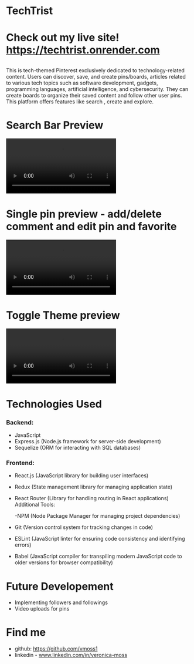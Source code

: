 # TechTrist

# Check out my live site! https://techtrist.onrender.com

##

This is tech-themed Pinterest exclusively dedicated to technology-related content. Users can discover, save, and create pins/boards, articles related to various tech topics such as software development, gadgets, programming languages, artificial intelligence, and cybersecurity. They can create boards to organize their saved content and follow other user pins. This platform offers features like search , create and explore.

# Search Bar Preview

<video controls src="images/search-bar.mp4" title="Title"></video>

# Single pin preview - add/delete comment and edit pin and favorite

<video controls src="images/comment:edit.mp4" title="Title"></video>

# Toggle Theme preview

<video controls src="images/toggletheme.mp4" title="Title"></video>

# Technologies Used

### Backend:

- JavaScript
- Express.js (Node.js framework for server-side development)
- Sequelize (ORM for interacting with SQL databases)

### Frontend:

- React.js (JavaScript library for building user interfaces)
- Redux (State management library for managing application state)
- React Router (Library for handling routing in React applications)
  Additional Tools:

  -NPM (Node Package Manager for managing project dependencies)

- Git (Version control system for tracking changes in code)
- ESLint (JavaScript linter for ensuring code consistency and identifying errors)
- Babel (JavaScript compiler for transpiling modern JavaScript code to older versions for browser compatibility)

# Future Developement

- Implementing followers and followings
- Video uploads for pins

# Find me

- github: https://github.com/vmoss1
- linkedin - www.linkedin.com/in/veronica-moss

